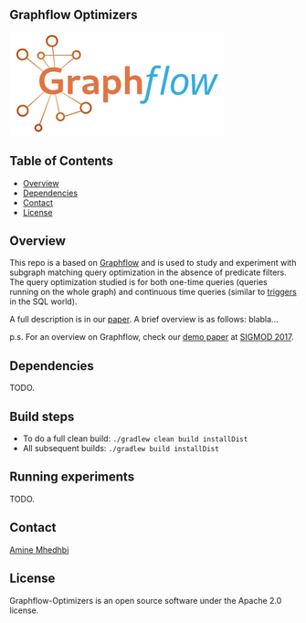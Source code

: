 Graphflow Optimizers
--------------------

<img src="docs/img/graphflow.png" height="181px" weight="377">

Table of Contents
-----------------
  * [Overview](#overview)
  * [Dependencies](#dependencies)
  * [Contact](#contact)
  * [License](#license)

Overview
-----------------
This repo is a based on [Graphflow](http://graphflow.io/) and is used to study and experiment with subgraph matching query optimization in the absence of predicate filters. The query optimization studied is for both one-time queries (queries running on the whole graph) and continuous time queries (similar to [triggers](https://www.essentialsql.com/what-is-a-database-trigger/) in the SQL world).    

A full description is in our [paper](#). A brief overview is as follows:
blabla...

p.s. For an overview on Graphflow, check our [demo paper](http://dl.acm.org/authorize?N37400) at [SIGMOD 2017](http://sigmod2017.org/).

Dependencies
-----------------
TODO.

Build steps
-----------------
* To do a full clean build: `./gradlew clean build installDist`
* All subsequent builds: `./gradlew build installDist`

Running experiments
-----------------
TODO.

Contact
-----------------
[Amine Mhedhbi](http://amine.io/)

License
-----------------
Graphflow-Optimizers is an open source software under the Apache 2.0 license.
